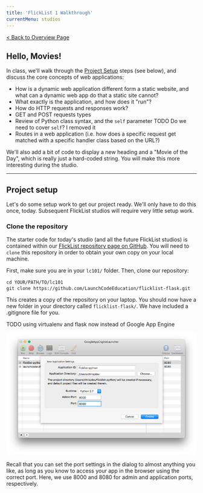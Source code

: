 ```yaml
---
title: 'FlickList 1 Walkthrough'
currentMenu: studios
---
```


[< Back to Overview Page](..)

## Hello, Movies!

In class, we'll walk through the [Project Setup](#project-setup) steps (see below), and discuss the core concepts of web applications:
* How is a dynamic web application different form a static website, and what can a dynamic web app do that a static site cannot?
* What exactly is the application, and how does it "run"?
* How do HTTP requests and responses work?
* GET and POST requests types
* Review of Python class syntax, and the `self` parameter TODO Do we need to cover `self`? I removed it
* Routes in a web application (i.e. how does a specific request get matched with a specific handler class based on the URL?)

We'll also add a bit of code to display a new heading and a "Movie of the Day", which is really just a hard-coded string. You will make this more interesting during the studio.

---

## Project setup

Let's do some setup work to get our project ready. We'll only have to do this once, today. Subsequent FlickList studios will require very little setup work.

### Clone the repository

The starter code for today's studio (and all the future FlickList studios) is contained within our [FlickList repository page on GitHub](https://github.com/LaunchCodeEducation/flicklist-flask). You will need to `clone` this repository in order to obtain your own copy on your local machine.

First, make sure you are in your `lc101/` folder. Then, clone our repository:

```nohighlight
cd YOUR/PATH/TO/lc101
git clone https://github.com/LaunchCodeEducation/flicklist-flask.git
```

This creates a copy of the repository on your laptop. You should now have a new folder in your directory called `flicklist-flask/`. We have included a .gitignore file for you.

TODO using virtualenv and flask now instead of Google App Engine

![flicklist-python in GAE](../images/flicklist-gae.png)

Recall that you can set the port settings in the dialog to almost anything you like, as long as you know to access your app in the browser using the correct port. Here, we use 8000 and 8080 for admin and application ports, respectively.


[get-the-code]: ../getting-the-code/
